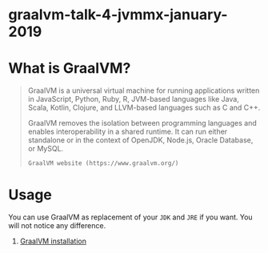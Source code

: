 # graalvm-talk-4-jvmmx-january-2019

# What is GraalVM?

> GraalVM is a universal virtual machine for running applications written in JavaScript, Python, Ruby, R, JVM-based languages like Java, Scala, Kotlin, Clojure, and LLVM-based languages such as C and C++.
>
> GraalVM removes the isolation between programming languages and enables interoperability in a shared runtime. It can run either standalone or in the context of OpenJDK, Node.js, Oracle Database, or MySQL.
>
> `GraalVM website (https://www.graalvm.org/)`

# Usage

You can use GraalVM as replacement of your `JDK` and `JRE` if you want. You will not notice any difference.


1. [GraalVM installation](00-install.md)